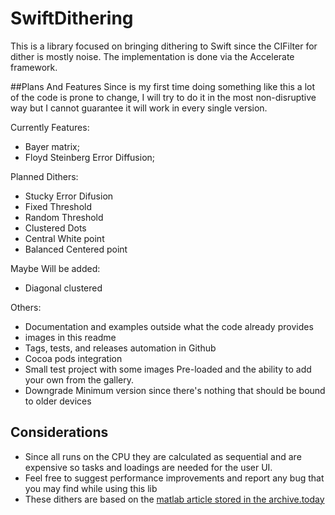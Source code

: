 # SwiftDithering

This is a library focused on bringing dithering to Swift since the CIFilter for dither is mostly noise.
The implementation is done via the Accelerate framework.

##Plans And Features
Since is my first time doing something like this a lot of the code is prone to change, I will try to do it in the most non-disruptive way but I cannot guarantee it will work in every single version.

Currently Features:
 - Bayer matrix;
 - Floyd Steinberg Error Diffusion;
 
Planned Dithers:
 - Stucky Error Difusion
 - Fixed Threshold
 - Random Threshold 
 - Clustered Dots
 - Central White point
 - Balanced Centered point
 
 Maybe Will be added:
 - Diagonal clustered
 
 Others:
 - Documentation and examples outside what the code already provides
 - images in this readme
 - Tags, tests, and releases automation in Github
 - Cocoa pods integration
 - Small test project with some images Pre-loaded and the ability to add your own from the gallery.
 - Downgrade Minimum version since there's nothing that should be bound to older devices
 
 
 ## Considerations
* Since all runs on the CPU they are calculated as sequential and are expensive so tasks and loadings are needed for the user UI.
* Feel free to suggest performance improvements and report any bug that you may find while using this lib
* These dithers are based on the [matlab article stored in the archive.today](https://archive.ph/71e9G) 
